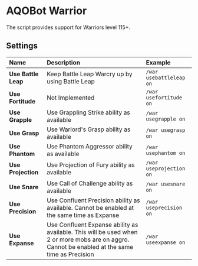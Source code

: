 # AQOBot Warrior

The script provides support for Warriors level 115+. 

## Settings

| **Name** | **Description** | **Example** |
| :-- | :----- | :--- |
| **Use Battle Leap** | Keep Battle Leap Warcry up by using Battle Leap | `/war usebattleleap on` |
| **Use Fortitude** | Not Implemented | `/war usefortitude on` |
| **Use Grapple** | Use Grappling Strike ability as available | `/war usegrapple on` |
| **Use Grasp** | Use Warlord's Grasp ability as available | `/war usegrasp on` |
| **Use Phantom** | Use Phantom Aggressor ability as available | `/war usephantom on` |
| **Use Projection** | Use Projection of Fury ability as available | `/war useprojection on` |
| **Use Snare** | Use Call of Challenge ability as available | `/war usesnare on` |
| **Use Precision** | Use Confluent Precision ability as available. Cannot be enabled at the same time as Expanse | `/war useprecision on` |
| **Use Expanse** | Use Confluent Expanse ability as available. This will be used when 2 or more mobs are on aggro. Cannot be enabled at the same time as Precision | `/war useexpanse on` |